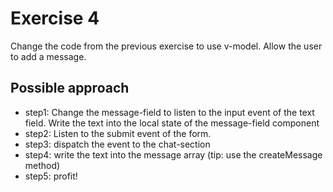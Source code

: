 # Exercise 4

Change the code from the previous exercise to use v-model.
Allow the user to add a message.

## Possible approach

- step1: Change the message-field to listen to the input event of the text field. Write the text into the local state of the message-field component
- step2: Listen to the submit event of the form. 
- step3: dispatch the event to the chat-section
- step4: write the text into the message array (tip: use the createMessage method)
- step5: profit!